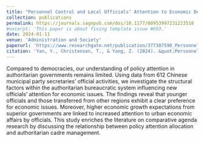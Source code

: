 ```yaml
--- 
title: "Personnel Control and Local Officials’ Attention to Economic Development: Evidence from China"
collection: publications
permalink: https://journals.sagepub.com/doi/10.1177/00953997231223518
#excerpt: 'This paper is about fixing template issue #693.'
date: 2024-01-11
venue: 'Administration and Society'
paperurl: 'https://www.researchgate.net/publication/377307590_Personnel_Control_and_Local_Officials'_Attention_to_Economic_Development_Evidence_from_China'
citation: 'Yan, Y., Christensen, T., & Yang, Z. (2024). &quot;Personnel Control and Local Officials’ Attention to Economic Development: Evidence from China.&quot; <i>Administration and Society</i>. 56(2).'
---
```


Compared to democracies, our understanding of policy attention in authoritarian governments remains limited. Using data from 612 Chinese municipal party secretaries’ official activities, we investigate the structural factors within the authoritarian bureaucratic system influencing new officials’ attention for economic issues. The findings reveal that younger officials and those transferred from other regions exhibit a clear preference for economic issues. Moreover, higher economic growth expectations from superior governments are linked to increased attention to urban economic affairs by officials. This study enriches the literature on comparative agenda research by discussing the relationship between policy attention allocation and authoritarian cadre management.
